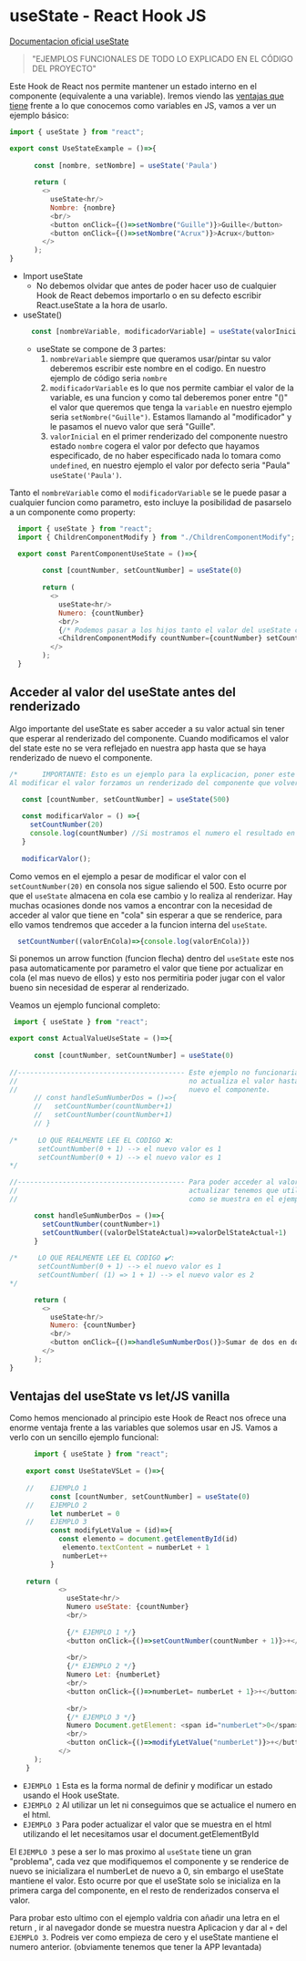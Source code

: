 # useState - React Hook JS
[Documentacion oficial useState][useStateOficialLink] 

> "EJEMPLOS FUNCIONALES DE TODO LO EXPLICADO EN EL CÓDIGO DEL PROYECTO"

Este Hook de React nos permite mantener un estado interno en el componente (equivalente a una variable). Iremos viendo las [ventajas que tiene][useStateVSVanilla]  frente a lo que conocemos como variables en JS, vamos a ver un ejemplo básico:

```javascript
import { useState } from "react";

export const UseStateExample = ()=>{
     
      const [nombre, setNombre] = useState('Paula')
    
      return (
        <>
          useState<hr/>
          Nombre: {nombre}
          <br/>
          <button onClick={()=>setNombre("Guille")}>Guille</button>
          <button onClick={()=>setNombre("Acrux")}>Acrux</button>
        </>
      );
}
```
                
* Import useState
  * No debemos olvidar que antes de poder hacer uso de cualquier Hook de React debemos importarlo o en su defecto escribir React.useState a la hora de usarlo.
* useState()
  ```javascript
    const [nombreVariable, modificadorVariable] = useState(valorInicial)
  ```
  * useState se compone de 3 partes:
    1. `nombreVariable`  siempre que queramos usar/pintar su valor deberemos escribir este nombre en el codigo. En nuestro ejemplo de código seria `nombre`
    2. `modificadorVariable` es lo que nos permite cambiar el valor de la variable, es una funcion y como tal deberemos poner entre "()" el valor que queremos que tenga la `variable` en nuestro ejemplo seria `setNombre("Guille")`. Estamos llamando al "modificador" y le pasamos el nuevo valor que será "Guille".
    3. `valorInicial` en el primer renderizado del componente nuestro estado `nombre` cogera el valor por defecto que hayamos especificado, de no haber especificado nada lo tomara como `undefined`, en nuestro ejemplo el valor por defecto seria "Paula" `useState('Paula')`.

Tanto el `nombreVariable` como el `modificadorVariable` se le puede pasar a cualquier funcion como parametro, esto incluye la posibilidad de pasarselo a un componente como property:
  ```javascript
    import { useState } from "react";
    import { ChildrenComponentModify } from "./ChildrenComponentModify";

    export const ParentComponentUseState = ()=>{
     
          const [countNumber, setCountNumber] = useState(0)
    
          return (
            <>
              useState<hr/>
              Numero: {countNumber}
              <br/>
              {/* Podemos pasar a los hijos tanto el valor del useState como su modificador y estos haran uso de ello */}
              <ChildrenComponentModify countNumber={countNumber} setCountNumber={setCountNumber}></ChildrenComponentModify>
            </>
          );
    }
  ```
 
 ## Acceder al valor del useState antes del renderizado
 
 Algo importante del useState es saber acceder a su valor actual sin tener que esperar al renderizado del componente. Cuando modificamos el valor del state este no se vera reflejado en nuestra app hasta que se haya renderizado de nuevo el componente. 
 ```javascript
 /*      IMPORTANTE: Esto es un ejemplo para la explicacion, poner este codigo implicaria un renderizado en bucle.    
 Al modificar el valor forzamos un renderizado del componente que volveria a lanzar la funcion de modificar el valor etc... */
 
    const [countNumber, setCountNumber] = useState(500)
    
    const modificarValor = () =>{
      setCountNumber(20)
      console.log(countNumber) //Si mostramos el numero el resultado en consola sera de 500.
    }
    
    modificarValor();
 ```
Como vemos en el ejemplo a pesar de modificar el valor con el `setCountNumber(20)` en consola nos sigue saliendo el 500. Esto ocurre por que el `useState` almacena en cola ese cambio y lo realiza al renderizar. Hay muchas ocasiones donde nos vamos a encontrar con la necesidad de acceder al valor que tiene en "cola" sin esperar a que se renderice, para ello vamos tendremos que acceder a la funcion interna del `useState`.
  ```javascript
    setCountNumber((valorEnCola)=>{console.log(valorEnCola)})
  ```
Si ponemos un arrow function (funcion flecha) dentro del `useState` este nos pasa automaticamente por parametro el valor que tiene por actualizar en cola (el mas nuevo de ellos) y esto nos permitiria poder jugar con el valor bueno sin necesidad de esperar al renderizado. 

Veamos un ejemplo funcional completo:
```javascript
 import { useState } from "react";

export const ActualValueUseState = ()=>{
     
      const [countNumber, setCountNumber] = useState(0)
      
//----------------------------------------- Este ejemplo no funcionaria por que el countNumber
//                                          no actualiza el valor hasta que se renderiza de
//                                          nuevo el componente.
      // const handleSumNumberDos = ()=>{                                                               
      //   setCountNumber(countNumber+1)                                                                
      //   setCountNumber(countNumber+1)                                                                
      // }
      
/*     LO QUE REALMENTE LEE EL CODIGO ❌:
       setCountNumber(0 + 1) --> el nuevo valor es 1 
       setCountNumber(0 + 1) --> el nuevo valor es 1  
*/

//----------------------------------------- Para poder acceder al valor que tiene en cola por 
//                                          actualizar tenemos que utilizar la funcion interna
//                                          como se muestra en el ejemplo.

      const handleSumNumberDos = ()=>{                                                                
        setCountNumber(countNumber+1)
        setCountNumber((valorDelStateActual)=>valorDelStateActual+1)
      }
      
/*     LO QUE REALMENTE LEE EL CODIGO ✔️:
       setCountNumber(0 + 1) --> el nuevo valor es 1 
       setCountNumber( (1) => 1 + 1) --> el nuevo valor es 2  
*/

      return (
        <>
          useState<hr/>
          Numero: {countNumber}
          <br/>
          <button onClick={()=>handleSumNumberDos()}>Sumar de dos en dos</button>
        </>
      );
}  
```

## Ventajas del useState vs let/JS vanilla
Como hemos mencionado al principio este Hook de React nos ofrece una enorme ventaja frente a las variables que solemos usar en JS. Vamos a verlo con un sencillo ejemplo funcional:
  ```javascript
        import { useState } from "react";
      
      export const UseStateVSLet = ()=>{
      
      //    EJEMPLO 1
            const [countNumber, setCountNumber] = useState(0)
      //    EJEMPLO 2
            let numberLet = 0
      //    EJEMPLO 3
            const modifyLetValue = (id)=>{
              const elemento = document.getElementById(id)
               elemento.textContent = numberLet + 1
               numberLet++
            }   
      
      return (
              <>
                useState<hr/>
                Numero useState: {countNumber}
                <br/>
            
                {/* EJEMPLO 1 */}          
                <button onClick={()=>setCountNumber(countNumber + 1)}>+</button>
            
                <br/>
                {/* EJEMPLO 2 */}
                Numero Let: {numberLet}
                <br/>
                <button onClick={()=>numberLet= numberLet + 1}>+</button>
            
                <br/>
                {/* EJEMPLO 3 */}
                Numero Document.getElement: <span id="numberLet">0</span>
                <br/>
                <button onClick={()=>modifyLetValue("numberLet")}>+</button>
              </>
        );
      }

  ```
  
* `EJEMPLO 1` Esta es la forma normal de definir y modificar un estado usando el Hook useState.
* `EJEMPLO 2` Al utilizar un let ni conseguimos que se actualice el numero en el html.
* `EJEMPLO 3` Para poder actualizar el valor que se muestra en el html utilizando el let necesitamos usar el document.getElementById

El `EJEMPLO 3` pese a ser lo mas proximo al `useState` tiene un gran "problema", cada vez que modifiquemos el componente y se renderice de nuevo se inicializara el numberLet de nuevo a 0, sin embargo el useState mantiene el valor. Esto ocurre por que el useState solo se inicializa en la primera carga del componente, en el resto de renderizados conserva el valor.

Para probar esto ultimo con el ejemplo valdria con añadir una letra en el return , ir al navegador donde se muestra nuestra Aplicacion y dar al `+` del `EJEMPLO 3`. Podreis ver como empieza de cero y el useState mantiene el numero anterior. (obviamente tenemos que tener la APP levantada)



[useStateVSVanilla]: https://github.com/xswt/React-Hooks/edit/master/use-state/README.md#ventajas-del-usestate-vs-letjs-vanilla
[useStateOficialLink]: https://reactjs.org/docs/hooks-reference.html#usestate
